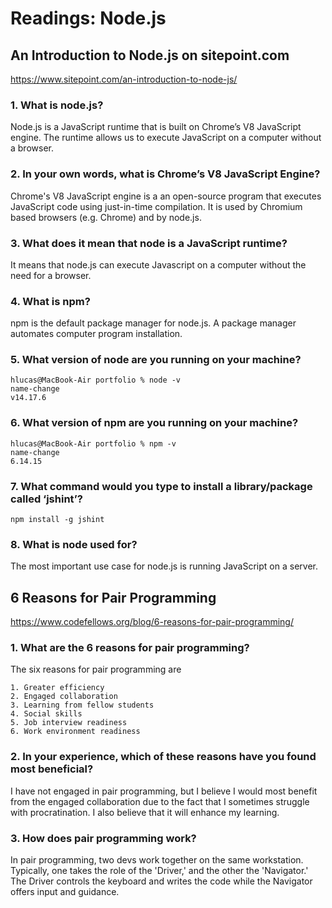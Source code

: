 # Readings: Node.js

## An Introduction to Node.js on sitepoint.com

https://www.sitepoint.com/an-introduction-to-node-js/

### 1. What is node.js?

Node.js is a JavaScript runtime that is built on Chrome’s V8 JavaScript engine. The runtime allows us to execute JavaScript on a computer without a browser.

### 2. In your own words, what is Chrome’s V8 JavaScript Engine?

Chrome's V8 JavaScript engine is a an open-source program that executes JavaScript code using just-in-time compilation. It is used by Chromium based browsers (e.g. Chrome) and by node.js.

### 3. What does it mean that node is a JavaScript runtime?

It means that node.js can execute Javascript on a computer without the need for a browser.

### 4. What is npm?

npm is the default package manager for node.js. A package manager automates computer program installation.

### 5. What version of node are you running on your machine?

```
hlucas@MacBook-Air portfolio % node -v                                                                         name-change
v14.17.6
```

### 6. What version of npm are you running on your machine?

```
hlucas@MacBook-Air portfolio % npm -v                                                                          name-change
6.14.15
```

### 7. What command would you type to install a library/package called ‘jshint’?

```
npm install -g jshint
```

### 8. What is node used for?

The most important use case for node.js is running JavaScript on a server.

## 6 Reasons for Pair Programming

https://www.codefellows.org/blog/6-reasons-for-pair-programming/

### 1. What are the 6 reasons for pair programming?

The six reasons for pair programming are

```
1. Greater efficiency
2. Engaged collaboration
3. Learning from fellow students
4. Social skills
5. Job interview readiness
6. Work environment readiness
```

### 2. In your experience, which of these reasons have you found most beneficial?

I have not engaged in pair programming, but I believe I would most benefit from the engaged collaboration due to the fact that I sometimes struggle with procratination. I also believe that it will enhance my learning.

### 3. How does pair programming work?

In pair programming, two devs work together on the same workstation. Typically, one takes the role of the 'Driver,' and the other the 'Navigator.' The Driver controls the keyboard and writes the code while the Navigator offers input and guidance.
